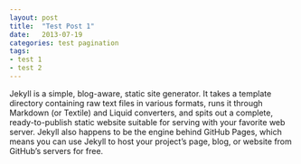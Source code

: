 ```yaml
---
layout: post
title:  "Test Post 1"
date:   2013-07-19
categories: test pagination
tags:
- test 1
- test 2
---
```


Jekyll is a simple, blog-aware, static site generator. It takes a template directory containing raw text files in various formats, runs it through Markdown (or Textile) and Liquid converters, and spits out a complete, ready-to-publish static website suitable for serving with your favorite web server. Jekyll also happens to be the engine behind GitHub Pages, which means you can use Jekyll to host your project’s page, blog, or website from GitHub’s servers for free.
